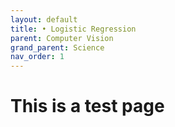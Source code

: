 ```yaml
---
layout: default
title: • Logistic Regression
parent: Computer Vision
grand_parent: Science
nav_order: 1
---
```


# This is a test page